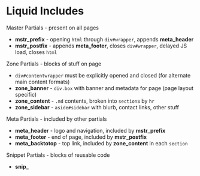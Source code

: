 # Liquid Includes

Master Partials - present on all pages
 - **mstr_prefix** - opening `html` through `div#wrapper`, appends **meta_header**
 - **mstr_postfix** - appends **meta_footer**, closes `div#wrapper`, delayed JS load, closes `html`
 
Zone Partials - blocks of stuff on page
 - `div#contentwrapper` must be explicitly opened and closed (for alternate main content formats)
 - **zone_banner** - `div.box` with banner and metadata for page (page layout specific)
 - **zone_content** - `.md` contents, broken into `section`s by `hr`
 - **zone_sidebar** - `aside#sidebar` with blurb, contact links, other stuff

Meta Partials - included by other partials
 - **meta_header** - logo and navigation, included by **mstr_prefix**
 - **meta_footer** - end of page, included by **mstr_postfix**
 - **meta_backtotop** - top link, included by **zone_content** in each `section`

Snippet Partials - blocks of reusable code
 - **snip_**
